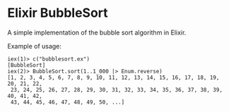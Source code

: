 # Elixir BubbleSort

A simple implementation of the bubble sort algorithm in Elixir.

Example of usage:

```
iex(1)> c("bubblesort.ex")
[BubbleSort]
iex(2)> BubbleSort.sort(1..1_000 |> Enum.reverse)
[1, 2, 3, 4, 5, 6, 7, 8, 9, 10, 11, 12, 13, 14, 15, 16, 17, 18, 19, 20, 21, 22,
 23, 24, 25, 26, 27, 28, 29, 30, 31, 32, 33, 34, 35, 36, 37, 38, 39, 40, 41, 42,
 43, 44, 45, 46, 47, 48, 49, 50, ...]
```
